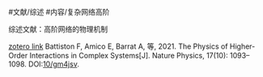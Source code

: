 
#文献/综述 
#内容/复杂网络高阶 



综述文献：高阶网络的物理机制

[zotero link](zotero://select/library/items/IK6EPM9E)
Battiston F, Amico E, Barrat A, 等, 2021. The Physics of Higher-Order Interactions in Complex Systems[J]. Nature Physics, 17(10): 1093–1098. DOI:[10/gm4jsv](https://doi.org/10/gm4jsv).
